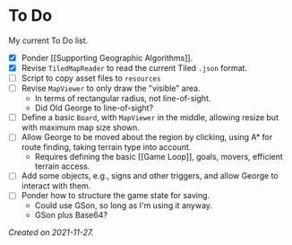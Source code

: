 # To Do

My current To Do list.

- [x] Ponder [[Supporting Geographic Algorithms]].
- [x] Revise `TiledMapReader` to read the current Tiled `.json` format.
- [ ] Script to copy asset files to `resources`
- [ ] Revise `MapViewer` to only draw the "visible" area.
	- In terms of rectangular radius, not line-of-sight.
	- Did Old George to line-of-sight?
- [ ] Define a basic `Board`, with `MapViewer` in the middle, allowing resize but with maximum map size shown.
- [ ] Allow George to be moved about the region by clicking, using A* for route finding, taking terrain type into account.
	- Requires defining the basic [[Game Loop]], goals, movers, efficient terrain access.
- [ ] Add some objects, e.g., signs and other triggers, and allow George to interact with them.
- [ ] Ponder how to structure the game state for saving.
	- Could use GSon, so long as I'm using it anyway.
	- GSon plus Base64?

_Created on 2021-11-27._